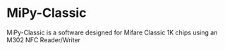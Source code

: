 # MiPy-Classic
MiPy-Classic is a software designed for Mifare Classic 1K chips using an M302 NFC Reader/Writer
